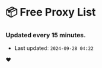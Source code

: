 # :package: Free Proxy List
### Updated every 15 minutes.

- Last updated: `2024-09-28 04:22`

:heart:
